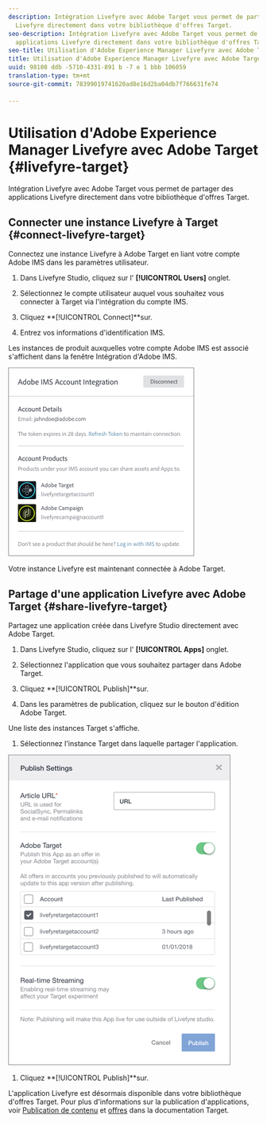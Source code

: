 ```yaml
---
description: Intégration Livefyre avec Adobe Target vous permet de partager des applications
  Livefyre directement dans votre bibliothèque d'offres Target.
seo-description: Intégration Livefyre avec Adobe Target vous permet de partager des
  applications Livefyre directement dans votre bibliothèque d'offres Target.
seo-title: Utilisation d'Adobe Experience Manager Livefyre avec Adobe Target
title: Utilisation d'Adobe Experience Manager Livefyre avec Adobe Target
uuid: 98108 ddb -5710-4331-891 b -7 e 1 bbb 106059
translation-type: tm+mt
source-git-commit: 78399019741620ad8e16d2ba04db7f766631fe74

---
```


# Utilisation d'Adobe Experience Manager Livefyre avec Adobe Target {#livefyre-target}

Intégration Livefyre avec Adobe Target vous permet de partager des applications Livefyre directement dans votre bibliothèque d'offres Target.

## Connecter une instance Livefyre à Target {#connect-livefyre-target}

Connectez une instance Livefyre à Adobe Target en liant votre compte Adobe IMS dans les paramètres utilisateur.

1. Dans Livefyre Studio, cliquez sur l' **[!UICONTROL Users]** onglet.

1. Sélectionnez le compte utilisateur auquel vous souhaitez vous connecter à Target via l'intégration du compte IMS.

1. Cliquez **[!UICONTROL Connect]**sur.

1. Entrez vos informations d'identification IMS.

Les instances de produit auxquelles votre compte Adobe IMS est associé s'affichent dans la fenêtre Intégration d'Adobe IMS.

![](assets/livefyre-target-connect.png)

Votre instance Livefyre est maintenant connectée à Adobe Target.

## Partage d'une application Livefyre avec Adobe Target {#share-livefyre-target}

Partagez une application créée dans Livefyre Studio directement avec Adobe Target.

1. Dans Livefyre Studio, cliquez sur l' **[!UICONTROL Apps]** onglet.

1. Sélectionnez l'application que vous souhaitez partager dans Adobe Target.

1. Cliquez **[!UICONTROL Publish]**sur.

1. Dans les paramètres de publication, cliquez sur le bouton d'édition Adobe Target.

Une liste des instances Target s'affiche.

1. Sélectionnez l'instance Target dans laquelle partager l'application.

![](assets/livefyre-target-publish.png)

1. Cliquez **[!UICONTROL Publish]**sur.

L'application Livefyre est désormais disponible dans votre bibliothèque d'offres Target. Pour plus d'informations sur la publication d'applications, voir [Publication de contenu](/help/using/c-library/t-publish-content.md) et [offres](https://marketing.adobe.com/resources/help/en_US/target/target/c_manage_content.html) dans la documentation Target.